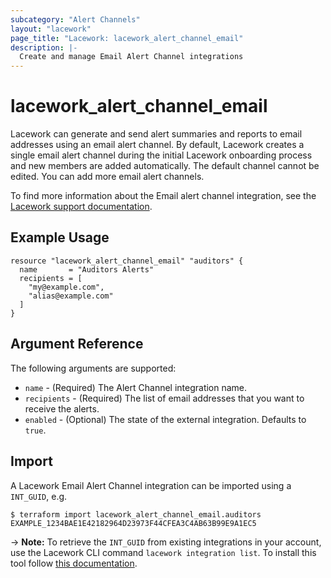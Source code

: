 ```yaml
---
subcategory: "Alert Channels"
layout: "lacework"
page_title: "Lacework: lacework_alert_channel_email"
description: |-
  Create and manage Email Alert Channel integrations
---
```


# lacework\_alert\_channel\_email

Lacework can generate and send alert summaries and reports to email addresses using an email alert channel. By default,
Lacework creates a single email alert channel during the initial Lacework onboarding process and new members are added
automatically. The default channel cannot be edited. You can add more email alert channels.

To find more information about the Email alert channel integration, see the [Lacework support documentation](https://support.lacework.com/hc/en-us/articles/360023638654-Email).

## Example Usage

```hcl
resource "lacework_alert_channel_email" "auditors" {
  name       = "Auditors Alerts"
  recipients = [
    "my@example.com",
    "alias@example.com"
  ]
}
```

## Argument Reference

The following arguments are supported:

* `name` - (Required) The Alert Channel integration name.
* `recipients` - (Required) The list of email addresses that you want to receive the alerts.
* `enabled` - (Optional) The state of the external integration. Defaults to `true`.

## Import

A Lacework Email Alert Channel integration can be imported using a `INT_GUID`, e.g.

```
$ terraform import lacework_alert_channel_email.auditors EXAMPLE_1234BAE1E42182964D23973F44CFEA3C4AB63B99E9A1EC5
```
-> **Note:** To retrieve the `INT_GUID` from existing integrations in your account, use the
	Lacework CLI command `lacework integration list`. To install this tool follow
	[this documentation](https://docs.lacework.com/cli/).
